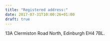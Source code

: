```yaml
---
title: "Registered address:"
date: 2017-07-31T10:00:26+01:00
draft: true
---
```


13A Clermiston Road North, Edinburgh EH4 7BL.